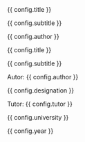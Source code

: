 <section class="single-page">
  {{ config.title }}

  {{ config.subtitle }}

  {{ config.author }}
</section>

<section class="single-page">
  {{ config.title }}

  {{ config.subtitle }}

  Autor: {{ config.author }}

  {{ config.designation }}

  Tutor: {{ config.tutor }}

  {{ config.university }}

  {{ config.year }}
</section>
